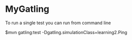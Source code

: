 # MyGatling

To run a single test you can run from command line  

$mvn gatling:test -Dgatling.simulationClass=learning2.Ping

